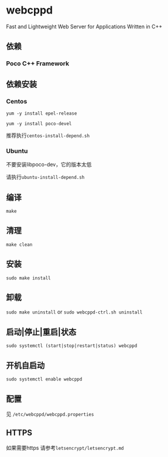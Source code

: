 # webcppd



Fast and Lightweight Web Server for Applications Written in C++



## 依赖
### Poco C++ Framework

## 依赖安装
###  Centos
`yum -y install epel-release`

`yum -y install poco-devel`

推荐执行`centos-install-depend.sh`

### Ubuntu
不要安装libpoco-dev，它的版本太低

请执行`ubuntu-install-depend.sh`



## 编译
`make`

## 清理
`make clean`

## 安装
`sudo make install`

## 卸载
`sudo make uninstall` or `sudo webcppd-ctrl.sh uninstall`

## 启动|停止|重启|状态
`sudo systemctl (start|stop|restart|status) webcppd`


## 开机自启动
`sudo systemctl enable webcppd`

## 配置
见 `/etc/webcppd/webcppd.properties`

## HTTPS
如果需要https
请参考`letsencrypt/letsencrypt.md`

